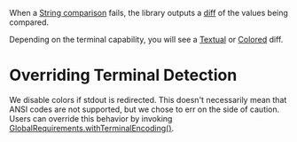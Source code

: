 When
a [String comparison](https://cowwoc.github.io/requirements.js/4.0.11/interfaces/DefaultJavascriptValidators._internal_.ValidatorComponent.html#isEqualTo)
fails, the library outputs a [diff](https://en.wikipedia.org/wiki/Diff) of the values being compared.

Depending on the terminal capability, you will see a [Textual](Textual_Diff.md) or [Colored](Colored_Diff.md)
diff.

# Overriding Terminal Detection

We disable colors if stdout is redirected. This doesn't necessarily mean that ANSI codes are not supported,
but we chose
to err on the side of caution.
Users can override this behavior by
invoking [GlobalRequirements.withTerminalEncoding()](https://cowwoc.github.io/requirements.js/3.2.3/docs/api/module-GlobalRequirements-GlobalRequirements.html#.withTerminalEncoding).